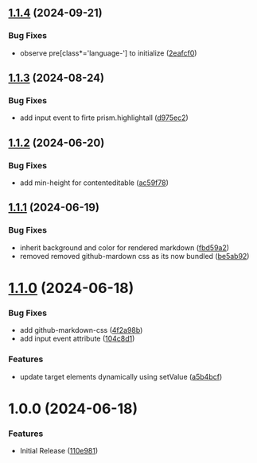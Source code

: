 ## [1.1.4](https://github.com/CoCreate-app/CoCreate-marked/compare/v1.1.3...v1.1.4) (2024-09-21)


### Bug Fixes

* observe pre[class*='language-'] to initialize ([2eafcf0](https://github.com/CoCreate-app/CoCreate-marked/commit/2eafcf08fb76c34e939a7b51312a99f8d70382bf))

## [1.1.3](https://github.com/CoCreate-app/CoCreate-marked/compare/v1.1.2...v1.1.3) (2024-08-24)


### Bug Fixes

* add input event to firte prism.highlightall ([d975ec2](https://github.com/CoCreate-app/CoCreate-marked/commit/d975ec250d62089f907fea37a3fd20490992a947))

## [1.1.2](https://github.com/CoCreate-app/CoCreate-marked/compare/v1.1.1...v1.1.2) (2024-06-20)


### Bug Fixes

* add min-height for contenteditable ([ac59f78](https://github.com/CoCreate-app/CoCreate-marked/commit/ac59f7801a179ea93326d4c146687e34d4c17fa5))

## [1.1.1](https://github.com/CoCreate-app/CoCreate-marked/compare/v1.1.0...v1.1.1) (2024-06-19)


### Bug Fixes

* inherit background and color for rendered markdown ([fbd59a2](https://github.com/CoCreate-app/CoCreate-marked/commit/fbd59a20af1f3d2f96a91812562c6b69c4c7238c))
* removed removed github-mardown css as its now bundled ([be5ab92](https://github.com/CoCreate-app/CoCreate-marked/commit/be5ab922e13a9dbd083314f1a8d1961e3cac1d39))

# [1.1.0](https://github.com/CoCreate-app/CoCreate-marked/compare/v1.0.0...v1.1.0) (2024-06-18)


### Bug Fixes

* add github-markdown-css ([4f2a98b](https://github.com/CoCreate-app/CoCreate-marked/commit/4f2a98b5a1d21a54aba31be8e74d8ade09172d79))
* add input event attribute ([104c8d1](https://github.com/CoCreate-app/CoCreate-marked/commit/104c8d11503df1c702d6c84817e2337a8284842f))


### Features

* update target elements dynamically using setValue ([a5b4bcf](https://github.com/CoCreate-app/CoCreate-marked/commit/a5b4bcf9b07161555fa5de9e3bb4c7f80c76aac9))

# 1.0.0 (2024-06-18)


### Features

* Initial Release ([110e981](https://github.com/CoCreate-app/CoCreate-marked/commit/110e9815ceb0da2abc079c15c503213b639130c1))
